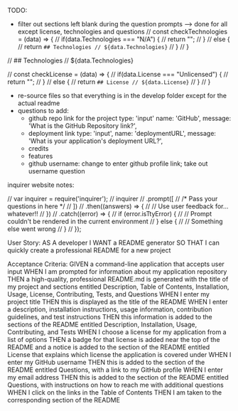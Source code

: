 TODO: 
- filter out sections left blank during the question prompts -->
        done for all except license, technologies and questions
// const checkTechnologies = (data) => {
//   if(data.Technologies === "N/A") {
//     return "";
//   }
//    else {
//     return `## Technologies
// ${data.Technologies}`
//    }
// }

// ## Technologies
// ${data.Technologies}

// const checkLicense = (data) => {
//   if(data.License === "Unlicensed") {
//     return "";
//   }
//    else {
//     return `## License
// ${data.License}`
//    }
// }

- re-source files so that everything is in the develop folder except for the actual readme
- questions to add: 
    - github repo link for the project
            type: 'input'
            name: 'GitHub',
            message: 'What is the GitHub Repository link?',
    - deployment link
            type: 'input',
            name: 'deploymentURL',
            message: 'What is your application's deployment URL?',
    - credits
    - features
    - github username: change to enter github profile link; take out username question




inquirer website notes: 

// var inquirer = require('inquirer');
// inquirer
//   .prompt([
//     /* Pass your questions in here */
//   ])
//   .then((answers) => {
//     // Use user feedback for... whatever!!
//   })
//   .catch((error) => {
//     if (error.isTtyError) {
//       // Prompt couldn't be rendered in the current environment
//     } else {
//       // Something else went wrong
//     }
//   });






User Story: 
AS A developer
I WANT a README generator
SO THAT I can quickly create a professional README for a new project

Acceptance Criteria: 
GIVEN a command-line application that accepts user input
WHEN I am prompted for information about my application repository
THEN a high-quality, professional README.md is generated with the title of my project and sections entitled Description, Table of Contents, Installation, Usage, License, Contributing, Tests, and Questions
WHEN I enter my project title
THEN this is displayed as the title of the README
WHEN I enter a description, installation instructions, usage information, contribution guidelines, and test instructions
THEN this information is added to the sections of the README entitled Description, Installation, Usage, Contributing, and Tests
WHEN I choose a license for my application from a list of options
THEN a badge for that license is added near the top of the README and a notice is added to the section of the README entitled License that explains which license the application is covered under
WHEN I enter my GitHub username
THEN this is added to the section of the README entitled Questions, with a link to my GitHub profile
WHEN I enter my email address
THEN this is added to the section of the README entitled Questions, with instructions on how to reach me with additional questions
WHEN I click on the links in the Table of Contents
THEN I am taken to the corresponding section of the README


